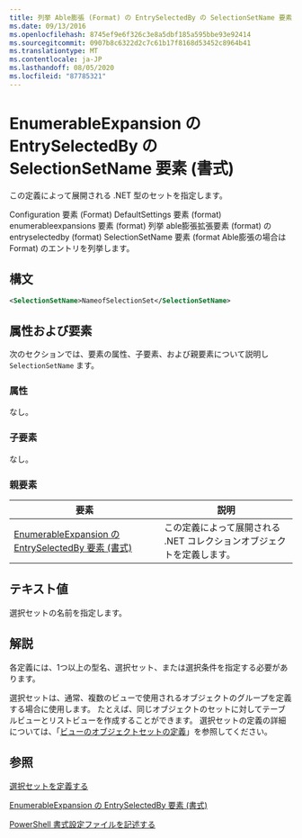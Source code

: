 ```yaml
---
title: 列挙 Able膨張 (Format) の EntrySelectedBy の SelectionSetName 要素 |Microsoft Docs
ms.date: 09/13/2016
ms.openlocfilehash: 8745ef9e6f326c3e8a5dbf185a595bbe93e92414
ms.sourcegitcommit: 0907b8c6322d2c7c61b17f8168d53452c8964b41
ms.translationtype: MT
ms.contentlocale: ja-JP
ms.lasthandoff: 08/05/2020
ms.locfileid: "87785321"
---
```

# <a name="selectionsetname-element-for-entryselectedby-for-enumerableexpansion-format"></a>EnumerableExpansion の EntrySelectedBy の SelectionSetName 要素 (書式)

この定義によって展開される .NET 型のセットを指定します。

Configuration 要素 (Format) DefaultSettings 要素 (format) enumerableexpansions 要素 (format) 列挙 able膨張拡張要素 (format) の entryselectedby (format) SelectionSetName 要素 (format Able膨張の場合は Format) のエントリを列挙します。

## <a name="syntax"></a>構文

```xml
<SelectionSetName>NameofSelectionSet</SelectionSetName>

```

## <a name="attributes-and-elements"></a>属性および要素

次のセクションでは、要素の属性、子要素、および親要素について説明し `SelectionSetName` ます。

### <a name="attributes"></a>属性

なし。

### <a name="child-elements"></a>子要素

なし。

### <a name="parent-elements"></a>親要素

|要素|説明|
|-------------|-----------------|
|[EnumerableExpansion の EntrySelectedBy 要素 (書式)](./entryselectedby-element-for-enumerableexpansion-format.md)|この定義によって展開される .NET コレクションオブジェクトを定義します。|

## <a name="text-value"></a>テキスト値

選択セットの名前を指定します。

## <a name="remarks"></a>解説

各定義には、1つ以上の型名、選択セット、または選択条件を指定する必要があります。

選択セットは、通常、複数のビューで使用されるオブジェクトのグループを定義する場合に使用します。 たとえば、同じオブジェクトのセットに対してテーブルビューとリストビューを作成することができます。 選択セットの定義の詳細については、「[ビューのオブジェクトセットの定義](./defining-selection-sets.md)」を参照してください。

## <a name="see-also"></a>参照

[選択セットを定義する](./defining-selection-sets.md)

[EnumerableExpansion の EntrySelectedBy 要素 (書式)](./entryselectedby-element-for-enumerableexpansion-format.md)

[PowerShell 書式設定ファイルを記述する](./writing-a-powershell-formatting-file.md)
